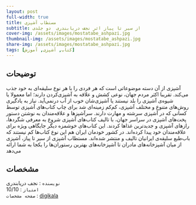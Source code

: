 ```yaml
---
layout: post
full-width: true
title: مستطاب آشپزی
subtitle: از سیر تا پیاز اثر نجف دریابندری  دو جلدی
cover-img: /assets/images/mostatabe_ashpazi.jpg
thumbnail-img: /assets/images/mostatabe_ashpazi.jpg
share-img: /assets/images/mostatabe_ashpazi.jpg
tags: [کتاب, آشپزی, آموزش]
---
```


## توضیحات
آشپزی از آن دسته موضوعاتی است که هر فردی را با هر نوع سلیقه‌ای به خود جذب می‌کند. تقریبا اکثر مردم جهان، نوعی کشش و علاقه به آشپزی‌کردن دارند؛ اما معمولا یا شیوه‌ی آشپزی را بلد نیستند یا آشپزی‌شان خوب از آب در‌نمی‌آید. نیاز به یادگیری روش‌های متنوع و مختلف آشپزی، کم‌کم زمینه‌ای شد برای چاپ کتاب‌های آشپزی توسط کسانی که در آشپزی سرشته و مهارت دارند. سرآشپزها و علاقه‌مندان به نوشتن دستور پخت‌های آشپزی در سراسر جهان، با تالیف کتاب‌های آشپزی شروع به معرفی شگردها، رازهای آشپزی و جدیدترین غذاها کردند. این کتاب‌های خوشمزه دیگر جایگاهی ویژه برای علاقه‌مندان خود پیدا کرده‌اند. در کشور خودمان ایران هم این نوع کتاب‌ها کم نیستند که باب‌طبع سلیقه‌ی ایرانیان تالیف و منتشر شده‌اند. مستطاب آشپزی از سیر تا پیاز، آشپزی از میان آشپزخانه‌های مادران تا آشپزخانه‌های بهترین رستوران‌ها را یکجا به شما ارائه می‌دهد

## مشخصات
`نویسنده` : نجف دریابندری   
`امتیاز` : 10/10  
`صفحه مشخصات` : [digikala](https://www.digikala.com/product/dkp-38156/%DA%A9%D8%AA%D8%A7%D8%A8-%D9%85%D8%B3%D8%AA%D8%B7%D8%A7%D8%A8-%D8%A2%D8%B4%D9%BE%D8%B2%DB%8C-%D8%A7%D8%B2-%D8%B3%DB%8C%D8%B1-%D8%AA%D8%A7-%D9%BE%DB%8C%D8%A7%D8%B2-%D8%A7%D8%AB%D8%B1-%D9%86%D8%AC%D9%81-%D8%AF%D8%B1%DB%8C%D8%A7%D8%A8%D9%86%D8%AF%D8%B1%DB%8C-%D8%AF%D9%88-%D8%AC%D9%84%D8%AF%DB%8C/)  